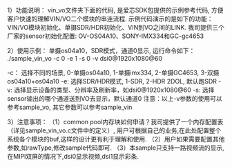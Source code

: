 
1）功能说明：
vin_vo文件夹下面的代码, 是爱芯SDK包提供的示例参考代码, 方便客户快速的理解VIN/VO二个模块的串连流程.
示例代码演示的是如下的功能：VIN/VO模块初始化、单摄SDR/HDR初始化、VIN到VO之间的LINK.
我司提供三个厂家的sensor初始化配置: OV-OS04A10、SONY-IMX334和GC-gc4653


2）使用示例：
单摄os04a10，SDR模式，通道0显示, 运行命令如下：
./sample_vin_vo -c 0 -e 1 -s 0 -v dsi0@1920x1080@60

-c： 选择不同的场景, 0-单摄os04a10, 1-单摄imx334, 2-单摄GC4653, 3-双摄os04a10+os04a10
-e:  选择SDR/HDR模式, 1-SDR, 2-HDR 2DOL, 默认跑SDR
-v:  选择显示设备的类型、分辨率及刷新率，如dsi0@1920x1080@60
-s:  选择sensor输出的哪个通道送到VO去显示，默认通道0
注意：以上-v参数的使用可以参考sample_vo, 其它参数可以参考sample_vin

3）注意事项：
（1）common pool内存块如何申请？我司提供了一个内存配置表（详见sample_vin_vo.c文件中的定义）,
	 用户可根据自己的业务,在此处配置整个系统各个模块的buf,这样的设计更有利于理解和使用.
（2）用户如果需要配置其他参数,如rawType,修改sample代码即可.
（3）本sample只支持一路视频流的显示,在MIPI双屏的情况下,dsi0显示视频,dsi1显示彩条.
